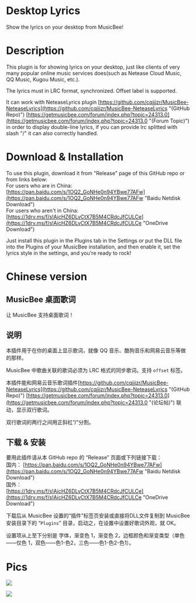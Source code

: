 # Desktop Lyrics
Show the lyrics on your desktop from MusicBee!

# Description
This plugin is for showing lyrics on your desktop, just like clients of very many popular online music services does(such as Netease Cloud Music, QQ Music, Kugou Music, etc.).

The lyrics must in LRC format, synchronized. Offset label is supported.

It can work with NeteaseLyrics plugin [https://github.com/cqjjjzr/MusicBee-NeteaseLyrics](https://github.com/cqjjjzr/MusicBee-NeteaseLyrics "(GitHub Repo)") [https://getmusicbee.com/forum/index.php?topic=24313.0](https://getmusicbee.com/forum/index.php?topic=24313.0 "(Forum Topic)") in order to display double-line lyrics, if you can provide lrc splitted with slash "/" it can also correctly handled.

# Download & Installation
To use this plugin, download it from "Release" page of this GitHub repo or from links below:  
For users who are in China:  
[https://pan.baidu.com/s/1OQ2_GoNHe0n94YBwe77AFw](https://pan.baidu.com/s/1OQ2_GoNHe0n94YBwe77AFw "Baidu Netdisk Download")  
For users who aren't in China:  
[https://1drv.ms/f/s!AicHZ6DLvCtX7B5M4CRdcJfCULCe](https://1drv.ms/f/s!AicHZ6DLvCtX7B5M4CRdcJfCULCe "OneDrive Download")  

Just install this plugin in the Plugins tab in the Settings or put the DLL file into the Plugins of your MusicBee installation, and then enable it, set the lyrics style in the settings, and you're ready to rock!

# Chinese version

## MusicBee 桌面歌词
让 MusicBee 支持桌面歌词！

## 说明
本插件用于在你的桌面上显示歌词，就像 QQ 音乐、酷狗音乐和网易云音乐等做的那样。

MusicBee 中歌曲关联的歌词必须为 LRC 格式的同步歌词。支持 `offset` 标签。

本插件能和网易云音乐歌词插件[https://github.com/cqjjjzr/MusicBee-NeteaseLyrics](https://github.com/cqjjjzr/MusicBee-NeteaseLyrics "(GitHub Repo)") [https://getmusicbee.com/forum/index.php?topic=24313.0](https://getmusicbee.com/forum/index.php?topic=24313.0 "(论坛帖)") 联动，显示双行歌词。

双行歌词的两行之间用正斜杠“/”分割。

## 下载 & 安装
要用此插件请从本 GitHub repo 的 “Release” 页面或下列链接下载：  
国内：
[https://pan.baidu.com/s/1OQ2_GoNHe0n94YBwe77AFw](https://pan.baidu.com/s/1OQ2_GoNHe0n94YBwe77AFw "Baidu Netdisk Download")  
国外：  
[https://1drv.ms/f/s!AicHZ6DLvCtX7B5M4CRdcJfCULCe](https://1drv.ms/f/s!AicHZ6DLvCtX7B5M4CRdcJfCULCe "OneDrive Download")  

下载后从 MusicBee 设置的“插件”标签页安装或直接将DLL文件复制到 MusicBee 安装目录下的 “`Plugins`” 目录，启动之，在设置中设置好歌词外观，就 OK。

设置项从上至下分别是 字体，渐变色 1，渐变色 2，边框颜色和渐变类型（单色——仅色 1，双色——色1-色2，三色——色1-色2-色1）。

# Pics

![](https://i.imgur.com/o0aYax7.png)

![](https://i.imgur.com/KnHdZzI.png)

